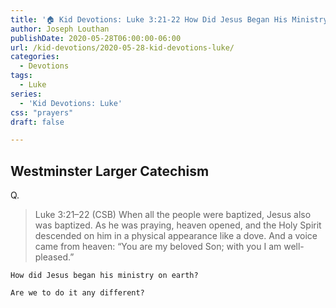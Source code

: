 ```yaml
---
title: '🏠 Kid Devotions: Luke 3:21-22 How Did Jesus Began His Ministry?'
author: Joseph Louthan
publishDate: 2020-05-28T06:00:00-06:00
url: /kid-devotions/2020-05-28-kid-devotions-luke/
categories:
  - Devotions
tags:
  - Luke
series:
  - 'Kid Devotions: Luke'
css: "prayers"
draft: false

---
```


## Westminster Larger Catechism

Q.

>Luke 3:21–22 (CSB) When all the people were baptized, Jesus also was baptized. As he was praying, heaven opened,  and the Holy Spirit descended on him in a physical appearance like a dove. And a voice came from heaven: “You are my beloved Son; with you I am well-pleased.”

```text
How did Jesus began his ministry on earth?

Are we to do it any different?
```
